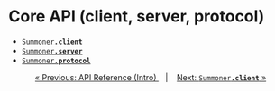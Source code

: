 # Core API (client, server, protocol)

- [<code style="background: transparent;" >Summoner<b>.client</b></code>](client.md)
- [<code style="background: transparent;" >Summoner<b>.server</b></code>](server.md)
- [<code style="background: transparent;" >Summoner<b>.protocol</b></code>](proto.md)


<p align="center">
  <a href="../index.md">&laquo; Previous: API Reference (Intro) </a> &nbsp;&nbsp;&nbsp;|&nbsp;&nbsp;&nbsp; <a href="client.md">Next: <code style="background: transparent;">Summoner<b>.client</b></code> &raquo;</a>
</p>